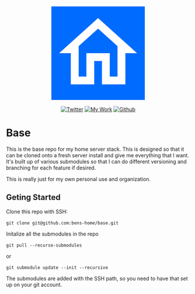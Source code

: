 
<p align="center">
  <img src="bens-home-icon-512.png" alt="Bens Home Repo logo" style="width:256px;height:256px;"/>
</p>

<div align="center">

[![Twitter](https://img.shields.io/badge/Twitter-white?style=for-the-badge&logo=Twitter&logoColor=black)](https://twitter.com/BenjaFriend)
[![My Work](https://img.shields.io/badge/My_Work-white?style=for-the-badge&logo=jekyll&logoColor=black)](https://benhoffman.tech/)
[![Github](https://img.shields.io/badge/Github-white?style=for-the-badge&logo=jekyll&logoColor=black)](https://github.com/BenjaFriend?tab=repositories)

</div>

# Base

This is the base repo for my home server stack. This is designed so that it can be cloned onto a fresh server install and give me everything that I want. It's built up of various submodules so that I can do different versioning and branching for each feature if desired.

This is really just for my own personal use and organization. 

## Geting Started

Clone this repo with SSH:

```
git clone git@github.com:bens-home/base.git
```

Initalize all the submodules in the repo

```
git pull --recurse-submodules
```

or

```
git submodule update --init --recursive
```

The submodules are added with the SSH path, so you need to have that set up on your git account.
